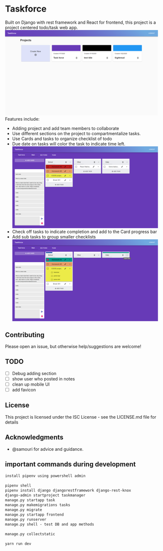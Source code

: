 # Taskforce

Built on Django with rest framework and React for frontend, this project is a project centered todo/task web app.
![Home page](https://github.com/jzohdi/Taskforce/blob/master/images/home_page.png)
Features include:

-   Adding project and add team members to collaborate
-   Use different sections on the project to compartmentalize tasks.
-   Use Cards and tasks to organize checklist of todo
-   Due date on tasks will color the task to indicate time left.
    ![Project View](https://github.com/jzohdi/Taskforce/blob/master/images/project_main.png)
-   Check off tasks to indicate completion and add to the Card progress bar
-   Add sub tasks to group smaller checklists
    ![Check Off](https://github.com/jzohdi/Taskforce/blob/master/images/check_off.png)

## Contributing

Please open an issue, but otherwise help/suggestions are welcome!

## TODO

-   [ ] Debug adding section
-   [ ] show user who posted in notes
-   [ ] clean up mobile UI
-   [ ] add favicon

## License

This project is licensed under the ISC License - see the LICENSE.md file for details

## Acknowledgments

-   @samouri for advice and guidance.

## important commands during development

    install pipenv using powershell admin

    pipenv shell
    pipenv install django djangorestframework django-rest-knox
    django-admin startproject taskmanager
    manage.py startapp task
    manage.py makemigrations tasks
    manage.py migrate
    manage.py startapp frontend
    manage.py runserver
    manage.py shell - test DB and app methods

    manage.py collectstatic

    yarn run dev
